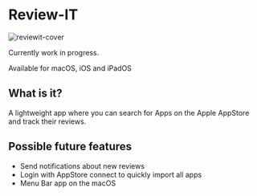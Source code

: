# Review-IT
![reviewit-cover](https://user-images.githubusercontent.com/49719874/199089176-635790f6-0925-4403-a098-4305cd078cf0.png)

Currently work in progress.

Available for macOS, iOS and iPadOS

## What is it?
A lightweight app where you can search for Apps on the Apple AppStore and track their reviews.

## Possible future features
- Send notifications about new reviews
- Login with AppStore connect to quickly import all apps
- Menu Bar app on the macOS
